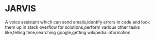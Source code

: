 # JARVIS
A voice assistant which can send emails,identify errors in code and look them up in stack overflow for solutions,perform various other tasks like,telling time,searching google,getting wikipedia information
